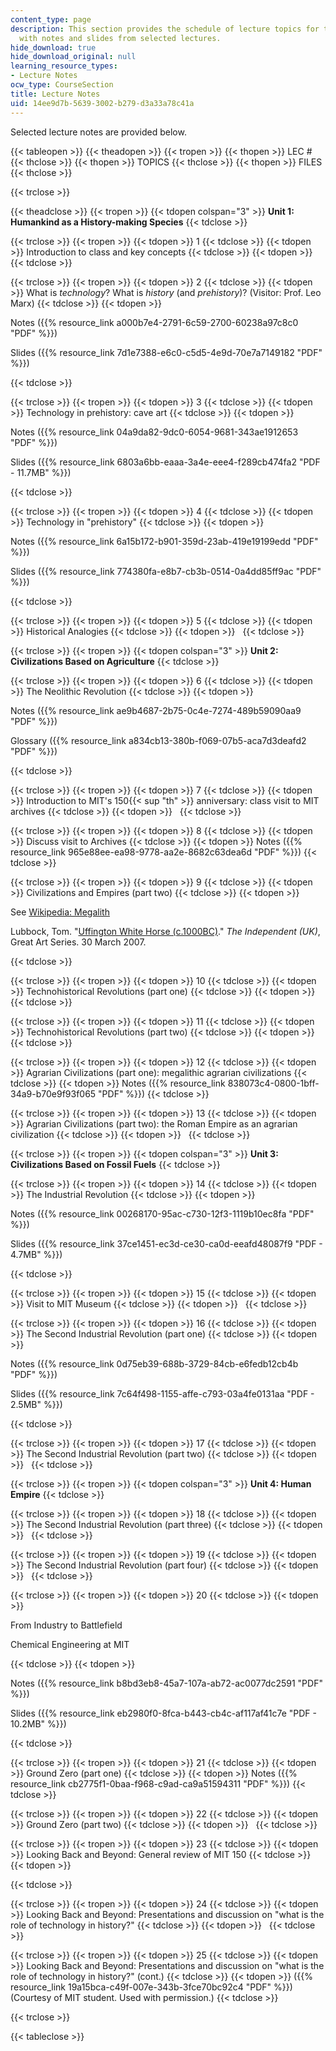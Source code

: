 ```yaml
---
content_type: page
description: This section provides the schedule of lecture topics for the course along
  with notes and slides from selected lectures.
hide_download: true
hide_download_original: null
learning_resource_types:
- Lecture Notes
ocw_type: CourseSection
title: Lecture Notes
uid: 14ee9d7b-5639-3002-b279-d3a33a78c41a
---
```


Selected lecture notes are provided below.

{{< tableopen >}}
{{< theadopen >}}
{{< tropen >}}
{{< thopen >}}
LEC #
{{< thclose >}}
{{< thopen >}}
TOPICS
{{< thclose >}}
{{< thopen >}}
FILES
{{< thclose >}}

{{< trclose >}}

{{< theadclose >}}
{{< tropen >}}
{{< tdopen colspan="3" >}}
**Unit 1: Humankind as a History-making Species**
{{< tdclose >}}

{{< trclose >}}
{{< tropen >}}
{{< tdopen >}}
1
{{< tdclose >}}
{{< tdopen >}}
Introduction to class and key concepts
{{< tdclose >}}
{{< tdopen >}}
 
{{< tdclose >}}

{{< trclose >}}
{{< tropen >}}
{{< tdopen >}}
2
{{< tdclose >}}
{{< tdopen >}}
What is _technology_? What is _history_ (and _prehistory_)? (Visitor: Prof. Leo Marx)
{{< tdclose >}}
{{< tdopen >}}


Notes ({{% resource_link a000b7e4-2791-6c59-2700-60238a97c8c0 "PDF" %}})

Slides ({{% resource_link 7d1e7388-e6c0-c5d5-4e9d-70e7a7149182 "PDF" %}})


{{< tdclose >}}

{{< trclose >}}
{{< tropen >}}
{{< tdopen >}}
3
{{< tdclose >}}
{{< tdopen >}}
Technology in prehistory: cave art
{{< tdclose >}}
{{< tdopen >}}


Notes ({{% resource_link 04a9da82-9dc0-6054-9681-343ae1912653 "PDF" %}})

Slides ({{% resource_link 6803a6bb-eaaa-3a4e-eee4-f289cb474fa2 "PDF - 11.7MB" %}})


{{< tdclose >}}

{{< trclose >}}
{{< tropen >}}
{{< tdopen >}}
4
{{< tdclose >}}
{{< tdopen >}}
Technology in "prehistory"
{{< tdclose >}}
{{< tdopen >}}


Notes ({{% resource_link 6a15b172-b901-359d-23ab-419e19199edd "PDF" %}})

Slides ({{% resource_link 774380fa-e8b7-cb3b-0514-0a4dd85ff9ac "PDF" %}})


{{< tdclose >}}

{{< trclose >}}
{{< tropen >}}
{{< tdopen >}}
5
{{< tdclose >}}
{{< tdopen >}}
Historical Analogies
{{< tdclose >}}
{{< tdopen >}}
 
{{< tdclose >}}

{{< trclose >}}
{{< tropen >}}
{{< tdopen colspan="3" >}}
**Unit 2: Civilizations Based on Agriculture**
{{< tdclose >}}

{{< trclose >}}
{{< tropen >}}
{{< tdopen >}}
6
{{< tdclose >}}
{{< tdopen >}}
The Neolithic Revolution
{{< tdclose >}}
{{< tdopen >}}


Notes ({{% resource_link ae9b4687-2b75-0c4e-7274-489b59090aa9 "PDF" %}})

Glossary ({{% resource_link a834cb13-380b-f069-07b5-aca7d3deafd2 "PDF" %}})


{{< tdclose >}}

{{< trclose >}}
{{< tropen >}}
{{< tdopen >}}
7
{{< tdclose >}}
{{< tdopen >}}
Introduction to MIT's 150{{< sup "th" >}} anniversary: class visit to MIT archives
{{< tdclose >}}
{{< tdopen >}}
 
{{< tdclose >}}

{{< trclose >}}
{{< tropen >}}
{{< tdopen >}}
8
{{< tdclose >}}
{{< tdopen >}}
Discuss visit to Archives
{{< tdclose >}}
{{< tdopen >}}
Notes ({{% resource_link 965e88ee-ea98-9778-aa2e-8682c63dea6d "PDF" %}})
{{< tdclose >}}

{{< trclose >}}
{{< tropen >}}
{{< tdopen >}}
9
{{< tdclose >}}
{{< tdopen >}}
Civilizations and Empires (part two)
{{< tdclose >}}
{{< tdopen >}}


See [Wikipedia: Megalith](http://en.wikipedia.org/wiki/megalith)

Lubbock, Tom. "[Uffington White Horse (c.1000BC)](http://www.independent.co.uk/arts-entertainment/art/great-works/uffington-white-horse-c1000bc-744432.html)." _The Independent (UK)_, Great Art Series. 30 March 2007. 


{{< tdclose >}}

{{< trclose >}}
{{< tropen >}}
{{< tdopen >}}
10
{{< tdclose >}}
{{< tdopen >}}
Technohistorical Revolutions (part one)
{{< tdclose >}}
{{< tdopen >}}
 
{{< tdclose >}}

{{< trclose >}}
{{< tropen >}}
{{< tdopen >}}
11
{{< tdclose >}}
{{< tdopen >}}
Technohistorical Revolutions (part two)
{{< tdclose >}}
{{< tdopen >}}
 
{{< tdclose >}}

{{< trclose >}}
{{< tropen >}}
{{< tdopen >}}
12
{{< tdclose >}}
{{< tdopen >}}
Agrarian Civilizations (part one): megalithic agrarian civilizations
{{< tdclose >}}
{{< tdopen >}}
Notes ({{% resource_link 838073c4-0800-1bff-34a9-b70e9f93f065 "PDF" %}})
{{< tdclose >}}

{{< trclose >}}
{{< tropen >}}
{{< tdopen >}}
13
{{< tdclose >}}
{{< tdopen >}}
Agrarian Civilizations (part two): the Roman Empire as an agrarian civilization
{{< tdclose >}}
{{< tdopen >}}
 
{{< tdclose >}}

{{< trclose >}}
{{< tropen >}}
{{< tdopen colspan="3" >}}
**Unit 3: Civilizations Based on Fossil Fuels**
{{< tdclose >}}

{{< trclose >}}
{{< tropen >}}
{{< tdopen >}}
14
{{< tdclose >}}
{{< tdopen >}}
The Industrial Revolution
{{< tdclose >}}
{{< tdopen >}}


Notes ({{% resource_link 00268170-95ac-c730-12f3-1119b10ec8fa "PDF" %}})

Slides ({{% resource_link 37ce1451-ec3d-ce30-ca0d-eeafd48087f9 "PDF - 4.7MB" %}})


{{< tdclose >}}

{{< trclose >}}
{{< tropen >}}
{{< tdopen >}}
15
{{< tdclose >}}
{{< tdopen >}}
Visit to MIT Museum
{{< tdclose >}}
{{< tdopen >}}
 
{{< tdclose >}}

{{< trclose >}}
{{< tropen >}}
{{< tdopen >}}
16
{{< tdclose >}}
{{< tdopen >}}
The Second Industrial Revolution (part one)
{{< tdclose >}}
{{< tdopen >}}


Notes ({{% resource_link 0d75eb39-688b-3729-84cb-e6fedb12cb4b "PDF" %}})

Slides ({{% resource_link 7c64f498-1155-affe-c793-03a4fe0131aa "PDF - 2.5MB" %}})


{{< tdclose >}}

{{< trclose >}}
{{< tropen >}}
{{< tdopen >}}
17
{{< tdclose >}}
{{< tdopen >}}
The Second Industrial Revolution (part two)
{{< tdclose >}}
{{< tdopen >}}
 
{{< tdclose >}}

{{< trclose >}}
{{< tropen >}}
{{< tdopen colspan="3" >}}
**Unit 4: Human Empire**
{{< tdclose >}}

{{< trclose >}}
{{< tropen >}}
{{< tdopen >}}
18
{{< tdclose >}}
{{< tdopen >}}
The Second Industrial Revolution (part three)
{{< tdclose >}}
{{< tdopen >}}
 
{{< tdclose >}}

{{< trclose >}}
{{< tropen >}}
{{< tdopen >}}
19
{{< tdclose >}}
{{< tdopen >}}
The Second Industrial Revolution (part four)
{{< tdclose >}}
{{< tdopen >}}
 
{{< tdclose >}}

{{< trclose >}}
{{< tropen >}}
{{< tdopen >}}
20
{{< tdclose >}}
{{< tdopen >}}


From Industry to Battlefield

Chemical Engineering at MIT


{{< tdclose >}}
{{< tdopen >}}


Notes ({{% resource_link b8bd3eb8-45a7-107a-ab72-ac0077dc2591 "PDF" %}})

Slides ({{% resource_link eb2980f0-8fca-b443-cb4c-af117af41c7e "PDF - 10.2MB" %}})


{{< tdclose >}}

{{< trclose >}}
{{< tropen >}}
{{< tdopen >}}
21
{{< tdclose >}}
{{< tdopen >}}
Ground Zero (part one)
{{< tdclose >}}
{{< tdopen >}}
Notes ({{% resource_link cb2775f1-0baa-f968-c9ad-ca9a51594311 "PDF" %}})
{{< tdclose >}}

{{< trclose >}}
{{< tropen >}}
{{< tdopen >}}
22
{{< tdclose >}}
{{< tdopen >}}
Ground Zero (part two)
{{< tdclose >}}
{{< tdopen >}}
 
{{< tdclose >}}

{{< trclose >}}
{{< tropen >}}
{{< tdopen >}}
23
{{< tdclose >}}
{{< tdopen >}}
Looking Back and Beyond: General review of MIT 150
{{< tdclose >}}
{{< tdopen >}}

{{< tdclose >}}

{{< trclose >}}
{{< tropen >}}
{{< tdopen >}}
24
{{< tdclose >}}
{{< tdopen >}}
Looking Back and Beyond: Presentations and discussion on "what is the role of technology in history?"
{{< tdclose >}}
{{< tdopen >}}
 
{{< tdclose >}}

{{< trclose >}}
{{< tropen >}}
{{< tdopen >}}
25
{{< tdclose >}}
{{< tdopen >}}
Looking Back and Beyond: Presentations and discussion on "what is the role of technology in history?" (cont.)
{{< tdclose >}}
{{< tdopen >}}
({{% resource_link 19a15bca-c49f-007e-343b-3fce70bc92c4 "PDF" %}}) (Courtesy of MIT student. Used with permission.)
{{< tdclose >}}

{{< trclose >}}

{{< tableclose >}}